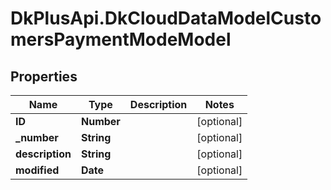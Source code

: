 # DkPlusApi.DkCloudDataModelCustomersPaymentModeModel

## Properties
Name | Type | Description | Notes
------------ | ------------- | ------------- | -------------
**ID** | **Number** |  | [optional] 
**_number** | **String** |  | [optional] 
**description** | **String** |  | [optional] 
**modified** | **Date** |  | [optional] 


